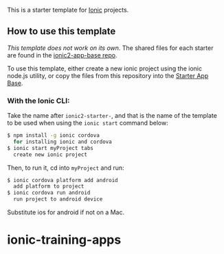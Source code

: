 This is a starter template for [Ionic](http://ionicframework.com/docs/) projects.

## How to use this template

*This template does not work on its own*. The shared files for each starter are found in the [ionic2-app-base repo](https://github.com/ionic-team/ionic2-app-base).

To use this template, either create a new ionic project using the ionic node.js utility, or copy the files from this repository into the [Starter App Base](https://github.com/ionic-team/ionic2-app-base).

### With the Ionic CLI:

Take the name after `ionic2-starter-`, and that is the name of the template to be used when using the `ionic start` command below:

```bash
$ npm install -g ionic cordova
  for installing ionic and cordova
$ ionic start myProject tabs
  create new ionic project
```

Then, to run it, cd into `myProject` and run:

```bash
$ ionic cordova platform add android
  add platform to project
$ ionic cordova run android
  run project to android device
```

Substitute ios for android if not on a Mac.

# ionic-training-apps
